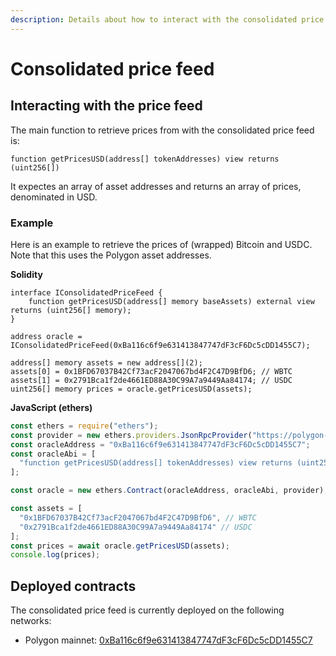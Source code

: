 ```yaml
---
description: Details about how to interact with the consolidated price feed
---
```


# Consolidated price feed

## Interacting with the price feed

The main function to retrieve prices from with the consolidated price feed is:

```solidity
function getPricesUSD(address[] tokenAddresses) view returns (uint256[])
```

It expectes an array of asset addresses and returns an array of prices, denominated in USD.

### Example

Here is an example to retrieve the prices of (wrapped) Bitcoin and USDC. Note that this uses the Polygon asset addresses.

**Solidity**
```solidity
interface IConsolidatedPriceFeed {
    function getPricesUSD(address[] memory baseAssets) external view returns (uint256[] memory);
}

address oracle = IConsolidatedPriceFeed(0xBa116c6f9e631413847747dF3cF6Dc5cDD1455C7);

address[] memory assets = new address[](2);
assets[0] = 0x1BFD67037B42Cf73acF2047067bd4F2C47D9BfD6; // WBTC
assets[1] = 0x2791Bca1f2de4661ED88A30C99A7a9449Aa84174; // USDC
uint256[] memory prices = oracle.getPricesUSD(assets);
```

**JavaScript (ethers)**
```javascript
const ethers = require("ethers");
const provider = new ethers.providers.JsonRpcProvider("https://polygon-rpc.com");
const oracleAddress = "0xBa116c6f9e631413847747dF3cF6Dc5cDD1455C7";
const oracleAbi = [
  "function getPricesUSD(address[] tokenAddresses) view returns (uint256[])"
];

const oracle = new ethers.Contract(oracleAddress, oracleAbi, provider);

const assets = [
  "0x1BFD67037B42Cf73acF2047067bd4F2C47D9BfD6", // WBTC
  "0x2791Bca1f2de4661ED88A30C99A7a9449Aa84174" // USDC
];
const prices = await oracle.getPricesUSD(assets);
console.log(prices);
```

## Deployed contracts

The consolidated price feed is currently deployed on the following networks:

* Polygon mainnet: [0xBa116c6f9e631413847747dF3cF6Dc5cDD1455C7](https://polygonscan.com/address/0xBa116c6f9e631413847747dF3cF6Dc5cDD1455C7)

